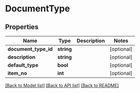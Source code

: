 # DocumentType

## Properties
Name | Type | Description | Notes
------------ | ------------- | ------------- | -------------
**document_type_id** | **string** |  | [optional] 
**description** | **string** |  | [optional] 
**default_type** | **bool** |  | [optional] 
**item_no** | **int** |  | [optional] 

[[Back to Model list]](../README.md#documentation-for-models) [[Back to API list]](../README.md#documentation-for-api-endpoints) [[Back to README]](../README.md)


